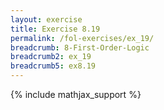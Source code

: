 ```yaml
---
layout: exercise
title: Exercise 8.19
permalink: /fol-exercises/ex_19/
breadcrumb: 8-First-Order-Logic
breadcrumb2: ex_19
breadcrumb5: ex8.19
---
```


{% include mathjax_support %}

